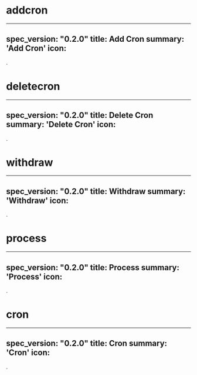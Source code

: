 <h1 class="contract">addcron</h1>

---
spec_version: "0.2.0"
title: Add Cron
summary: 'Add Cron'
icon:
---
.

<h1 class="contract">deletecron</h1>

---
spec_version: "0.2.0"
title: Delete Cron
summary: 'Delete Cron'
icon:
---
.

<h1 class="contract">withdraw</h1>

---
spec_version: "0.2.0"
title: Withdraw
summary: 'Withdraw'
icon:
---
.


<h1 class="contract">process</h1>

---
spec_version: "0.2.0"
title: Process
summary: 'Process'
icon:
---
.

<h1 class="contract">cron</h1>

---
spec_version: "0.2.0"
title: Cron
summary: 'Cron'
icon:
---
.

